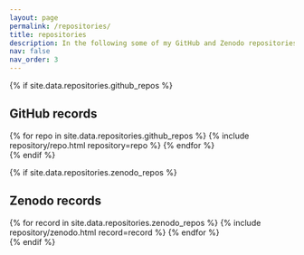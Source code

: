 ```yaml
---
layout: page
permalink: /repositories/
title: repositories
description: In the following some of my GitHub and Zenodo repositories containing some projects and data collected over time.
nav: false
nav_order: 3
---
```


{% if site.data.repositories.github_repos %}
<h2 class="mt-5">GitHub records</h2>
<div class="repositories d-flex flex-wrap flex-md-row flex-column justify-content-between align-items-center">
  {% for repo in site.data.repositories.github_repos %}
    {% include repository/repo.html repository=repo %}
  {% endfor %}
</div>
{% endif %}

{% if site.data.repositories.zenodo_repos %}
<h2 class="mt-5">Zenodo records</h2>
<div class="repositories d-flex flex-wrap flex-md-row flex-column justify-content-between align-items-center">
  {% for record in site.data.repositories.zenodo_repos %}
    {% include repository/zenodo.html record=record %}
  {% endfor %}
</div>
{% endif %}